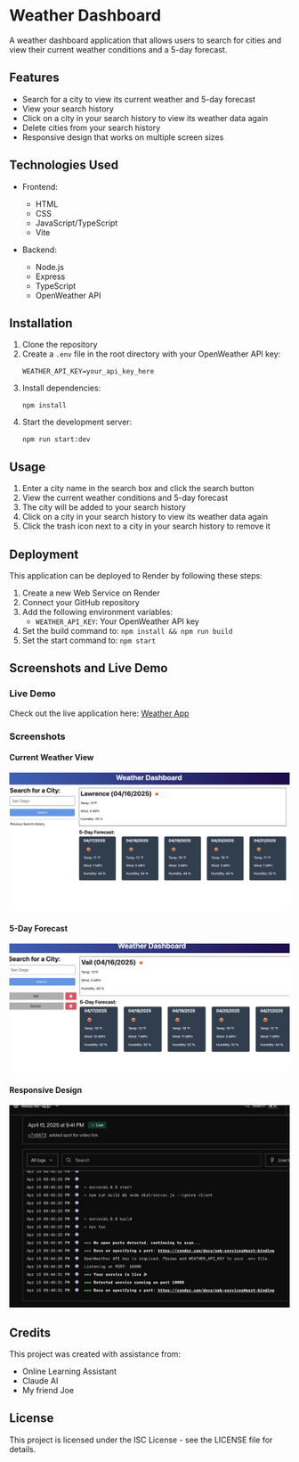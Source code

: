 # Weather Dashboard

A weather dashboard application that allows users to search for cities and view their current weather conditions and a 5-day forecast.

## Features

- Search for a city to view its current weather and 5-day forecast
- View your search history
- Click on a city in your search history to view its weather data again
- Delete cities from your search history
- Responsive design that works on multiple screen sizes

## Technologies Used

- Frontend:
  - HTML
  - CSS
  - JavaScript/TypeScript
  - Vite

- Backend:
  - Node.js
  - Express
  - TypeScript
  - OpenWeather API

## Installation

1. Clone the repository
2. Create a `.env` file in the root directory with your OpenWeather API key:
   ```
   WEATHER_API_KEY=your_api_key_here
   ```
3. Install dependencies:
   ```
   npm install
   ```
4. Start the development server:
   ```
   npm run start:dev
   ```

## Usage

1. Enter a city name in the search box and click the search button
2. View the current weather conditions and 5-day forecast
3. The city will be added to your search history
4. Click on a city in your search history to view its weather data again
5. Click the trash icon next to a city in your search history to remove it

## Deployment

This application can be deployed to Render by following these steps:

1. Create a new Web Service on Render
2. Connect your GitHub repository
3. Add the following environment variables:
   - `WEATHER_API_KEY`: Your OpenWeather API key
4. Set the build command to: `npm install && npm run build`
5. Set the start command to: `npm start`

## Screenshots and Live Demo

### Live Demo
Check out the live application here: [Weather App](https://weather-app-blxz.onrender.com/)

### Screenshots
#### Current Weather View
![Current Weather View](screenshots/weather1.png)

#### 5-Day Forecast
![5-Day Forecast](screenshots/vail.png)

#### Responsive Design
![Render](screenshots/render.png)

## Credits


This project was created with assistance from:
- Online Learning Assistant
- Claude AI
- My friend Joe

## License

This project is licensed under the ISC License - see the LICENSE file for details.
